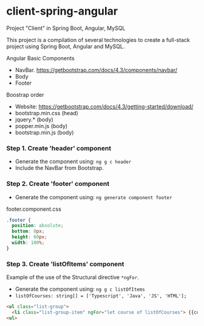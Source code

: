 # client-spring-angular
Project "Client" in Spring Boot, Angular, MySQL


This project is a compilation of several technologies to create a full-stack project using Spring Boot, Angular and MySQL.


Angular Basic Components
- NavBar. https://getbootstrap.com/docs/4.3/components/navbar/
- Body
- Footer


Boostrap order
- Website: https://getbootstrap.com/docs/4.3/getting-started/download/
- bootstrap.min.css (head)
- jquery.* (body)
- popper.min.js (body)
- bootstrap.min.js (body)

### Step 1. Create 'header' component
- Generate the component using: `ng g c header`
- Include the NavBar from Bootstrap.

### Step 2. Create 'footer' component
- Generate the component using: `ng generate component footer`

footer.component.css
``` css
.footer {
  position: absolute;
  bottom: 0px;
  height: 60px;
  width: 100%;
}
```

### Step 3. Create 'listOfItems' component
Example of the use of the Structural directive `*ngFor`.
- Generate the component using: `ng g c listOfItems`
- `listOfCourses: string[] = ['Typescript', 'Java', 'JS', 'HTML'];`
``` html
<ul class="list-group">
  <li class="list-group-item" ngFor="let course of listOfCourses"> {{course}} </li>
<ul>  
```




